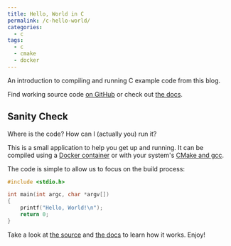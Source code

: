 ```yaml
---
title: Hello, World in C
permalink: /c-hello-world/
categories:
  - c
tags:
  - c
  - cmake
  - docker
---
```


An introduction to compiling and running C example code from this blog.

Find working source code
[on GitHub](https://github.com/KevinWMatthews/c-hello_world/) or check out
[the docs](https://kevinwmatthews.github.io/c-hello_world/).


## Sanity Check

Where is the code? How can I (actually you) run it?

This is a small application to help you get up and running.
It can be compiled using a
[Docker container](https://kevinwmatthews.github.io/c-hello_world/docker.html)
 or with your system's
 [CMake and gcc](https://kevinwmatthews.github.io/c-hello_world/system-tools.html).

The code is simple to allow us to focus on the build process:
```c
#include <stdio.h>

int main(int argc, char *argv[])
{
    printf("Hello, World!\n");
    return 0;
}
```

Take a look at
[the source](https://github.com/KevinWMatthews/c-hello_world/) and
[the docs](https://kevinwmatthews.github.io/c-hello_world/)
to learn how it works. Enjoy!
